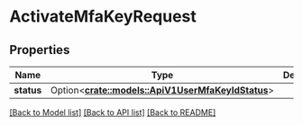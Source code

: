 # ActivateMfaKeyRequest

## Properties

Name | Type | Description | Notes
------------ | ------------- | ------------- | -------------
**status** | Option<[**crate::models::ApiV1UserMfaKeyIdStatus**](_api_v1_user_mfa__key_id__status.md)> |  | [optional]

[[Back to Model list]](../README.md#documentation-for-models) [[Back to API list]](../README.md#documentation-for-api-endpoints) [[Back to README]](../README.md)


